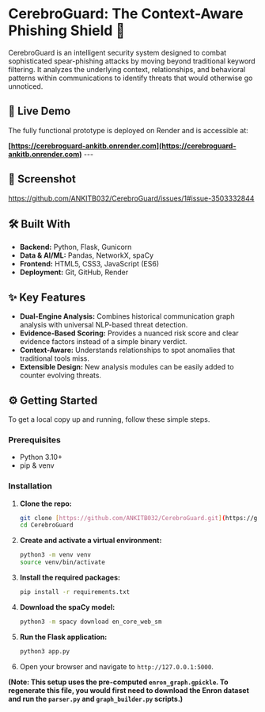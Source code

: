 # CerebroGuard: The Context-Aware Phishing Shield 🧠

CerebroGuard is an intelligent security system designed to combat sophisticated spear-phishing attacks by moving beyond traditional keyword filtering. It analyzes the underlying context, relationships, and behavioral patterns within communications to identify threats that would otherwise go unnoticed.

## 🚀 Live Demo

The fully functional prototype is deployed on Render and is accessible at:

**[https://cerebroguard-ankitb.onrender.com](https://cerebroguard-ankitb.onrender.com)** ---

## 📸 Screenshot
https://github.com/ANKITB032/CerebroGuard/issues/1#issue-3503332844

## 🛠️ Built With

* **Backend:** Python, Flask, Gunicorn
* **Data & AI/ML:** Pandas, NetworkX, spaCy
* **Frontend:** HTML5, CSS3, JavaScript (ES6)
* **Deployment:** Git, GitHub, Render

## ✨ Key Features

* **Dual-Engine Analysis:** Combines historical communication graph analysis with universal NLP-based threat detection.
* **Evidence-Based Scoring:** Provides a nuanced risk score and clear evidence factors instead of a simple binary verdict.
* **Context-Aware:** Understands relationships to spot anomalies that traditional tools miss.
* **Extensible Design:** New analysis modules can be easily added to counter evolving threats.


## ⚙️ Getting Started

To get a local copy up and running, follow these simple steps.

### Prerequisites

* Python 3.10+
* pip & venv

### Installation

1.  **Clone the repo:**
    ```sh
    git clone [https://github.com/ANKITB032/CerebroGuard.git](https://github.com/ANKITB032/CerebroGuard.git)
    cd CerebroGuard
    ```
2.  **Create and activate a virtual environment:**
    ```sh
    python3 -m venv venv
    source venv/bin/activate
    ```
3.  **Install the required packages:**
    ```sh
    pip install -r requirements.txt
    ```
4.  **Download the spaCy model:**
    ```sh
    python3 -m spacy download en_core_web_sm
    ```
5.  **Run the Flask application:**
    ```sh
    python3 app.py
    ```
6.  Open your browser and navigate to `http://127.0.0.1:5000`.

**(Note: This setup uses the pre-computed `enron_graph.gpickle`. To regenerate this file, you would first need to download the Enron dataset and run the `parser.py` and `graph_builder.py` scripts.)**